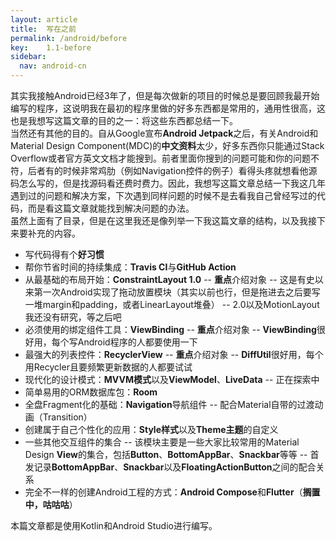 ```yaml
---
layout: article
title:  写在之前
permalink: /android/before
key:    1.1-before
sidebar:
  nav: android-cn
---
```

其实我接触Android已经3年了，但是每次做新的项目的时候总是要回顾我最开始编写的程序，这说明我在最初的程序里做的好多东西都是常用的，通用性很高，这也是我想写这篇文章的目的之一：将这些东西都总结一下。  
当然还有其他的目的。自从Google宣布**Android Jetpack**之后，有关Android和Material Design Component(MDC)的**中文资料**太少，好多东西你只能通过Stack Overflow或者官方英文文档才能搜到。前者里面你搜到的问题可能和你的问题不符，后者有的时候非常鸡肋（例如Navigation控件的例子）看得头疼就想看他源码怎么写的，但是找源码看还费时费力。因此，我想写这篇文章总结一下我这几年遇到过的问题和解决方案，下次遇到同样问题的时候不是去看我自己曾经写过的代码，而是看这篇文章就能找到解决问题的办法。  
虽然上面有了目录，但是在这里我还是像列举一下我这篇文章的结构，以及我接下来要补充的内容。

- 写代码得有个**好习惯**
- 帮你节省时间的持续集成：**Travis CI**与**GitHub Action**
- 从最基础的布局开始：**ConstraintLayout 1.0**
  -- **重点**介绍对象
  -- 这是有史以来第一次Android实现了拖动放置模块（其实以前也行，但是拖进去之后要写一堆margin和padding，或者LinearLayout堆叠）
  -- 2.0以及MotionLayout我还没有研究，等之后吧
- 必须使用的绑定组件工具：**ViewBinding**
  -- **重点**介绍对象
  -- **ViewBinding**很好用，每个写Android程序的人都要使用一下
- 最强大的列表控件：**RecyclerView**
  -- **重点**介绍对象
  -- **DiffUtil**很好用，每个用Recycler且要频繁更新数据的人都要试试
- 现代化的设计模式：**MVVM模式**以及**ViewModel**、**LiveData**
  -- 正在探索中
- 简单易用的ORM数据库包：**Room**
- 全盘Fragment化的基础：**Navigation**导航组件
  -- 配合Material自带的过渡动画（Transition）
- 创建属于自己个性化的应用：**Style样式**以及**Theme主题**的自定义
- 一些其他交互组件的集合
  -- 该模块主要是一些大家比较常用的Material Design **View**的集合，包括**Button**、**BottomAppBar**、**Snackbar**等等
  -- 首发记录**BottomAppBar**、**Snackbar**以及**FloatingActionButton**之间的配合关系
- 完全不一样的创建Android工程的方式：**Android Compose**和**Flutter**（**搁置中，咕咕咕**）

本篇文章都是使用Kotlin和Android Studio进行编写。
